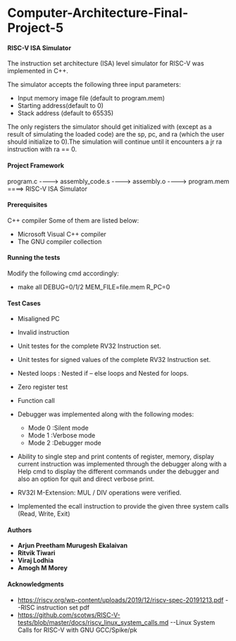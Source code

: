 # Computer-Architecture-Final-Project-5
#### RISC-V ISA Simulator

The instruction set architecture (ISA) level simulator for RISC-V was implemented in C++.

The simulator accepts the following three input parameters:
*	Input memory image file (default to program.mem)
*	Starting address(default to 0)
*	Stack address (default to 65535)

The only registers the simulator should get initialized with (except as a result of simulating the loaded
code) are the sp, pc, and ra (which the user should initialize to 0).The simulation will continue until
it encounters a jr ra instruction with ra == 0.

#### Project Framework

   program.c ----> assembly_code.s ----> assembly.o ----> program.mem ====> RISC-V ISA Simulator

#### Prerequisites

C++ compiler
Some of them are listed below:
*	Microsoft Visual C++ compiler
*	The GNU compiler collection
	

#### Running the tests

Modify the following cmd accordingly:
*	make all DEBUG=0/1/2 MEM_FILE=file.mem R_PC=0

#### Test Cases
*	Misaligned PC
*	Invalid instruction 
*	Unit testes for the complete RV32 Instruction set.
*	Unit testes for signed values of the complete RV32 Instruction set.
*	Nested loops : Nested if – else loops and Nested for loops.
*	Zero register test
*	Function call 
*	Debugger was implemented along with the following modes:
    *	Mode 0 :Silent mode
    *	Mode 1 :Verbose mode
    *	Mode 2 :Debugger mode

*   Ability to single step and print contents of register, memory, display current instruction was implemented through the debugger along with a Help cmd to display the different commands under the debugger and also an option for quit and direct verbose print.

*	RV32I M-Extension: MUL / DIV operations were verified.

*	Implemented the ecall instruction to provide the given three system calls (Read, Write, Exit)


#### Authors

*   **Arjun Preetham Murugesh Ekalaivan** 
*   **Ritvik Tiwari** 
*   **Viraj Lodhia** 
*   **Amogh M Morey** 

#### Acknowledgments

* https://riscv.org/wp-content/uploads/2019/12/riscv-spec-20191213.pdf   --RISC instruction set pdf
* https://github.com/scotws/RISC-V-tests/blob/master/docs/riscv_linux_system_calls.md   --Linux System Calls for RISC-V with GNU GCC/Spike/pk

